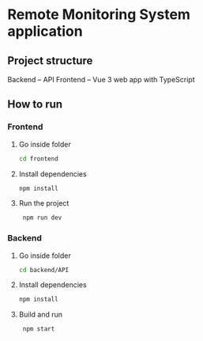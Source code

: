 # Remote Monitoring System application

## Project structure

Backend – API
Frontend – Vue 3 web app with TypeScript

## How to run

### Frontend

1. Go inside folder

   ```bash
   cd frontend
   ```

2. Install dependencies

   ```bash
   npm install
   ```

3. Run the project

   ```bash
    npm run dev
   ```

### Backend

1. Go inside folder

   ```bash
   cd backend/API
   ```

2. Install dependencies

   ```bash
   npm install
   ```

3. Build and run

   ```bash
    npm start
   ```

